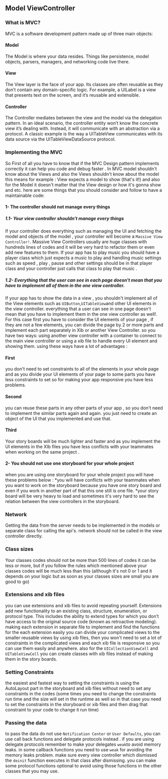 
## Model ViewController

### What is MVC?

MVC is a software development pattern made up of three main objects:
#### Model
The Model is where your data resides. Things like persistence, model objects, parsers, managers, and networking code live there.
#### View
The View layer is the face of your app. Its classes are often reusable as they don’t contain any domain-specific logic. For example, a UILabel is a view that presents text on the screen, and it’s reusable and extensible.
#### Controller
The Controller mediates between the view and the model via the delegation pattern. In an ideal scenario, the controller entity won’t know the concrete view it’s dealing with. Instead, it will communicate with an abstraction via a protocol. A classic example is the way a UITableView communicates with its data source via the UITableViewDataSource protocol.

### Implementing the MVC
So First of all you have to know that if the MVC Design pattern implements correctly it can help you code and debug faster . In MVC model shouldn't know about the Views and also the Views shouldn't know about the model this means for example : View expects a model to show (that's it!) and also for the Model it doesn't matter that the View design or how it's gonna show and etc. here are some things that you should consider and follow to have a maintainable code: 
#### 1- The controller should not manage every things
##### 1.1- Your view controller shouldn't manage every things
If your controller does everything such as managing the UI and fetching the model and objects of the model , your controller will become a `Massive View Controller!`.  Massive View Controllers usually are huge classes with hundreds lines of codes and it will be very hard to refactor them or even add new features to them. If your app has to play music you should have a player class which just expects a music to play and handling music settings such as speed , play , pause and other settings should be in that player class and your controller just calls that class to play that music .
##### 1.2- Everything that the user can see in each page doesn't mean that you have to implement all of them in the one view controller.
If your app has to show the data in a view , you shouldn't implement all of the View elements such as `UIButton`,`UITableView`and other UI elements in the view controller. everything that a user can see in one page doesn't mean that you have to implement them in the one view controller as well!. For this case first you have to consider the UI elements of your page , if they are not a few elements, you can divide the page by 2 or more parts and implement each part separately in Xib or another View Controller. so you have two ways: using another view controller with a container to connect to the main view controller or using a xib file to handle every UI element and showing them. using these ways have a lot of advantages : 
#### First
you don't need to set constraints to all of the elements in your whole page and as you divide your UI elements of your page to some parts you have less constraints to set so for making your app responsive you have less problems.
#### Second 
you can reuse these parts in any other parts of your app , so you don't need to implement the similar parts again and again. you just need to create an object of the UI that you implemented and use that.
#### Third
Your story boards will be much lighter and faster and as you implement the UI elements in the XIb files you have less conflicts with your teammates when working on the same project .

#### 2- You should not use one storyboard for your whole project
when you are using one storyboard for your whole project you will have these problems below :
*you will have conflicts with your teammates when you want to work on the storyboard because you have one story board and even if you work in another part of that this one still is one file.
*your story board will be very heavy to load and sometimes it's very hard to see the relation between the view controllers in the storyboard.

### Network
Getting the data from the server needs to be implemented in the models or separate class for calling the api's. network should not be called in the view controller directly. 

### Class sizes
Your classes codes should not be more than 500 lines of codes it can be less or more, but if you follow the rules which mentioned above your classes codes will be much less than this (although it's not 0 or 1 and it depends on your logic but as soon as your classes sizes are small you are good to go)

### Extensions and xib files 
you can use extensions and xib files to avoid repeating yourself.
Extensions add new functionality to an existing class, structure, enumeration, or protocol type. This includes the ability to extend types for which you don’t have access to the original source code (known as retroactive modeling). making each extension in separate file to implement and find the functions for the each extension easily 
you can divide your complicated views to the smaller reusable views by using xib files, then you won't need to set a lot of constraints in the complicated views and each xib file is responsive so you can use them easily and anywhere. also for the `UICollectionViewCell` and `UITableViewCell` you can create classes with xib files instead of making them in the story boards.

### Setting Constraints 
the easiest and fastest way to setting the constraints is using the AutoLayout part in the storyboard and xib files without need to set any constraints in the codes (some times you need to change the constraints run time and the size will set in the runtime as well so in that case you need to set the constraints in the storyboard or xib files and then drag that constraint to your code to change it run time)

### Passing the data 
to pass the data do not use `Notification Center` or `User Defaults`, you can use call back functions and delegate protocols instead . if you are using delegate protocols remember to make your delegates `weak`to avoid memory leaks. in some callback functions you need to use `weak` for avoiding the memory leaks problem. make sure every view controller which dismissed the `deinit` function executes in that class after dismissing. you can make some protocol functions optional to avoid using those functions in the other classes that you may use.

